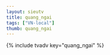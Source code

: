 ```yaml
--- 
layout: sieutv
title: quang_ngai
tags: ["VN-local"]
thumb: quang_ngai
---
```

{% include tvadv key="quang_ngai" %}
